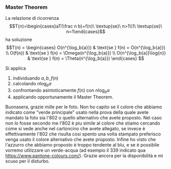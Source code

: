 ### Master Theorem
La relazione di ricorrenza
$$T(n)=\begin{cases}aT(\frac n b)+f(n)\ \textup{se}\ n>1\\1\ \textup{se}\ n=1\end{cases}$$
ha soluzione
$$T(n) = \begin{cases} O(n^{\log_b{a}}) & \text{se } f(n) = O(n^{\log_b{a}}) \\ O(f(n)) & \text{se } f(n) = \Omega(n^{\log_b{a}}) \\ O(n^{\log_b{a}}\log{n}) & \text{se } f(n) = \Theta(n^{\log_b{a}}) \end{cases}
$$

Si applica
1. individuando $a, b, f(n)$
2. calcolando $n\log_ba$
3. confrontando asintoticamente $f(n)$ con $n\log_ba$
4. applicando opportunamente il Master Theorem.


Buonasera, grazie mille per le foto.
Non ho capito se il colore che abbiamo indicato come "verde principale" usato nella prova della quale avete mandato la foto sia l'802 o quello alternativo che avete proposto. Nel caso non lo fosse secondo me l'802 è piu simile al colore che stiamo cercando come si vede anche nel cartoncino che avete allegato, se invece è effettivamente l'802 che risulta cosi spento una volta stampato preferisco venga usato il colore alternativo che avete proposto. 
Infine ho visto che l'azzurro che abbiamo proposto è troppo tendente al blu, e se è possibile vorremo utilizzare un verde-acqua (ad esempio il 339 indicato qua https://www.pantone-colours.com/).
Grazie ancora per la disponibilità e mi scuso per il disturbo.